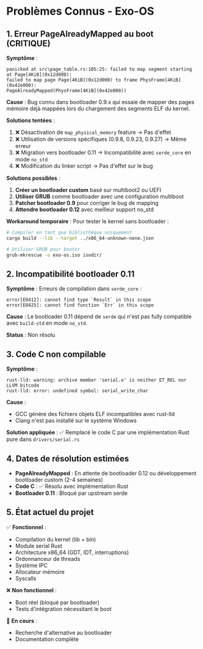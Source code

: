 # Problèmes Connus - Exo-OS

## 1. Erreur PageAlreadyMapped au boot (CRITIQUE)

**Symptôme** :
```
panicked at src\page_table.rs:105:25: failed to map segment starting at Page[4KiB](0x12d000): 
failed to map page Page[4KiB](0x12d000) to frame PhysFrame[4KiB](0x42e000): 
PageAlreadyMapped(PhysFrame[4KiB](0x42e000))
```

**Cause** :
Bug connu dans bootloader 0.9.x qui essaie de mapper des pages mémoire déjà mappées lors du chargement des segments ELF du kernel.

**Solutions tentées** :
1. ❌ Désactivation de `map_physical_memory` feature → Pas d'effet
2. ❌ Utilisation de versions spécifiques (0.9.8, 0.9.23, 0.9.27) → Même erreur
3. ❌ Migration vers bootloader 0.11 → Incompatibilité avec `serde_core` en mode `no_std`
4. ❌ Modification du linker script → Pas d'effet sur le bug

**Solutions possibles** :
1. **Créer un bootloader custom** basé sur multiboot2 ou UEFI
2. **Utiliser GRUB** comme bootloader avec une configuration multiboot
3. **Patcher bootloader 0.9** pour corriger le bug de mapping
4. **Attendre bootloader 0.12** avec meilleur support no_std

**Workaround temporaire** :
Pour tester le kernel sans bootloader :
```bash
# Compiler en tant que bibliothèque uniquement
cargo build --lib --target ../x86_64-unknown-none.json

# Utiliser GRUB pour booter
grub-mkrescue -o exo-os.iso isodir/
```

## 2. Incompatibilité bootloader 0.11

**Symptôme** :
Erreurs de compilation dans `serde_core` :
```
error[E0412]: cannot find type `Result` in this scope
error[E0425]: cannot find function `Err` in this scope
```

**Cause** :
Le bootloader 0.11 dépend de `serde` qui n'est pas fully compatible avec `build-std` en mode `no_std`.

**Status** : Non résolu

## 3. Code C non compilable

**Symptôme** :
```
rust-lld: warning: archive member 'serial.o' is neither ET_REL nor LLVM bitcode
rust-lld: error: undefined symbol: serial_write_char
```

**Cause** :
- GCC génère des fichiers objets ELF incompatibles avec rust-lld
- Clang n'est pas installé sur le système Windows

**Solution appliquée** :
✅ Remplacé le code C par une implémentation Rust pure dans `drivers/serial.rs`

## 4. Dates de résolution estimées

- **PageAlreadyMapped** : En attente de bootloader 0.12 ou développement bootloader custom (2-4 semaines)
- **Code C** : ✅ Résolu avec implémentation Rust
- **Bootloader 0.11** : Bloqué par upstream serde

## 5. État actuel du projet

✅ **Fonctionnel** :
- Compilation du kernel (lib + bin)
- Module serial Rust
- Architecture x86_64 (GDT, IDT, interruptions)
- Ordonnanceur de threads
- Système IPC
- Allocateur mémoire
- Syscalls

❌ **Non fonctionnel** :
- Boot réel (bloqué par bootloader)
- Tests d'intégration nécessitant le boot

🔄 **En cours** :
- Recherche d'alternative au bootloader
- Documentation complète
